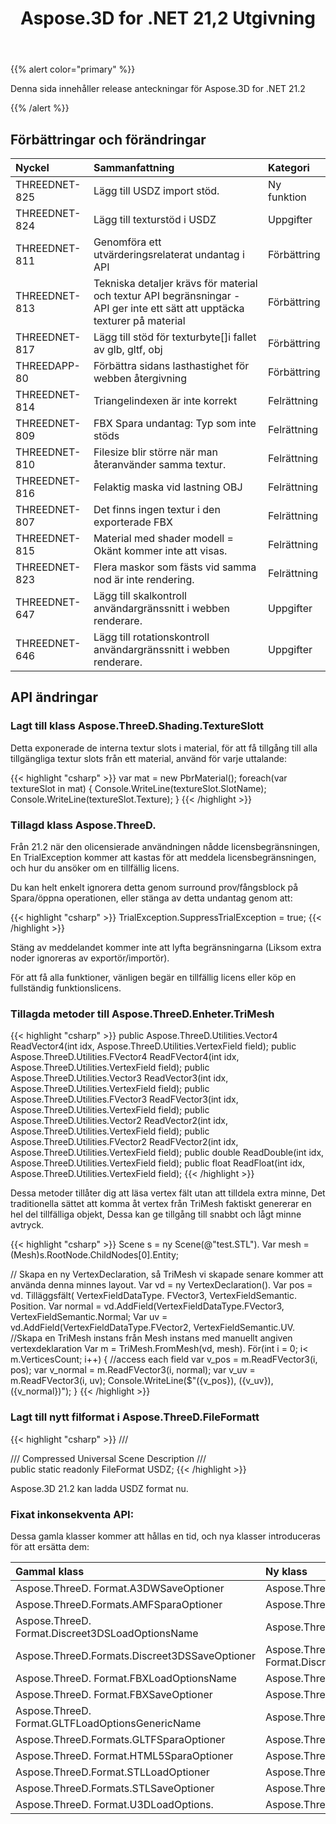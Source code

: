 ﻿---
title: Aspose.3D for .NET 21,2 Utgivning
type: docs
weight: 11
url: /sv/net/aspose-3d-for-net-21-2-release-notes/
---
{{% alert color="primary" %}}

Denna sida innehåller release anteckningar för Aspose.3D for .NET 21.2

{{% /alert %}}
## **Förbättringar och förändringar**

|**Nyckel**|**Sammanfattning**|**Kategori**|
|:- |:- |:- |
|THREEDNET-825 |Lägg till USDZ import stöd.|Ny funktion|
|THREEDNET-824 |Lägg till texturstöd i USDZ|Uppgifter|
|THREEDNET-811 |Genomföra ett utvärderingsrelaterat undantag i API|Förbättring|
|THREEDNET-813 |Tekniska detaljer krävs för material och textur API begränsningar - API ger inte ett sätt att upptäcka texturer på material|Förbättring|
|THREEDNET-817 |Lägg till stöd för texturbyte[]i fallet av glb, gltf, obj|Förbättring|
|THREEDAPP-80 |Förbättra sidans lasthastighet för webben återgivning|Förbättring|
|THREEDNET-814 |Triangelindexen är inte korrekt|Felrättning|
|THREEDNET-809 |FBX Spara undantag: Typ som inte stöds|Felrättning|
|THREEDNET-810 |Filesize blir större när man återanvänder samma textur.|Felrättning|
|THREEDNET-816 |Felaktig maska vid lastning OBJ|Felrättning|
|THREEDNET-807 |Det finns ingen textur i den exporterade FBX|Felrättning|
|THREEDNET-815 |Material med shader modell = Okänt kommer inte att visas.|Felrättning|
|THREEDNET-823 |Flera maskor som fästs vid samma nod är inte rendering.|Felrättning|
|THREEDNET-647 |Lägg till skalkontroll användargränssnitt i webben renderare.|Uppgifter|
|THREEDNET-646 |Lägg till rotationskontroll användargränssnitt i webben renderare.|Uppgifter|


## API ändringar ##



### Lagt till klass Aspose.ThreeD.Shading.TextureSlott

Detta exponerade de interna textur slots i material, för att få tillgång till alla tillgängliga textur slots från ett material, använd för varje uttalande:

{{< highlight "csharp" >}}
var mat = new PbrMaterial();
foreach(var textureSlot in mat)
{
    Console.WriteLine(textureSlot.SlotName);
    Console.WriteLine(textureSlot.Texture);
}
{{< /highlight >}}


### Tillagd klass Aspose.ThreeD.

Från 21.2 när den olicensierade användningen nådde licensbegränsningen, En TrialException kommer att kastas för att meddela licensbegränsningen, och hur du ansöker om en tillfällig licens.

Du kan helt enkelt ignorera detta genom surround prov/fångsblock på Spara/öppna operationen, eller stänga av detta undantag genom att:

{{< highlight "csharp" >}}
TrialException.SuppressTrialException = true;
{{< /highlight >}}

Stäng av meddelandet kommer inte att lyfta begränsningarna (Liksom extra noder ignoreras av exportör/importör).

För att få alla funktioner, vänligen begär en tillfällig licens eller köp en fullständig funktionslicens.

### Tillagda metoder till Aspose.ThreeD.Enheter.TriMesh


{{< highlight "csharp" >}}
public Aspose.ThreeD.Utilities.Vector4 ReadVector4(int idx, Aspose.ThreeD.Utilities.VertexField field);
public Aspose.ThreeD.Utilities.FVector4 ReadFVector4(int idx, Aspose.ThreeD.Utilities.VertexField field);
public Aspose.ThreeD.Utilities.Vector3 ReadVector3(int idx, Aspose.ThreeD.Utilities.VertexField field);
public Aspose.ThreeD.Utilities.FVector3 ReadFVector3(int idx, Aspose.ThreeD.Utilities.VertexField field);
public Aspose.ThreeD.Utilities.Vector2 ReadVector2(int idx, Aspose.ThreeD.Utilities.VertexField field);
public Aspose.ThreeD.Utilities.FVector2 ReadFVector2(int idx, Aspose.ThreeD.Utilities.VertexField field);
public double ReadDouble(int idx, Aspose.ThreeD.Utilities.VertexField field);
public float ReadFloat(int idx, Aspose.ThreeD.Utilities.VertexField field);
{{< /highlight >}}

Dessa metoder tillåter dig att läsa vertex fält utan att tilldela extra minne, Det traditionella sättet att komma åt vertex från TriMesh faktiskt genererar en hel del tillfälliga objekt, Dessa kan ge tillgång till snabbt och lågt minne avtryck.

{{< highlight "csharp" >}}
Scene s = ny Scene(@"test.STL").
Var mesh = (Mesh)s.RootNode.ChildNodes[0].Entity;

// Skapa en ny VertexDeclaration, så TriMesh vi skapade senare kommer att använda denna minnes layout.
Var vd = ny VertexDeclaration().
Var pos = vd. Tilläggsfält( VertexFieldDataType. FVector3, VertexFieldSemantic. Position.
Var normal = vd.AddField(VertexFieldDataType.FVector3, VertexFieldSemantic.Normal;
Var uv = vd.AddField(VertexFieldDataType.FVector2, VertexFieldSemantic.UV.
//Skapa en TriMesh instans från Mesh instans med manuellt angiven vertexdeklaration
Var m = TriMesh.FromMesh(vd, mesh).
För(int i = 0; i< m.VerticesCount; i++)
{
    //access each field
    var v_pos = m.ReadFVector3(i, pos);
    var v_normal = m.ReadFVector3(i, normal);
    var v_uv = m.ReadFVector3(i, uv);
    Console.WriteLine($"({v_pos}), ({v_uv}), ({v_normal})");
}
{{< /highlight >}}

### Lagt till nytt filformat i Aspose.ThreeD.FileFormatt

{{< highlight "csharp" >}}
/// <summary>
/// Compressed Universal Scene Description
/// </summary>
public static readonly FileFormat USDZ;
{{< /highlight >}}

Aspose.3D 21.2 kan ladda USDZ format nu.


### Fixat inkonsekventa API:

Dessa gamla klasser kommer att hållas en tid, och nya klasser introduceras för att ersätta dem:

|**Gammal klass** |**Ny klass** |
|:- |:- |
|Aspose.ThreeD. Format.A3DWSaveOptioner|Aspose.ThreeD. Format.A3dwSaveOptioner|
|Aspose.ThreeD.Formats.AMFSparaOptioner|Aspose.ThreeD.Formats.AmfSparaOptioner|
|Aspose.ThreeD. Format.Discreet3DSLoadOptionsName|Aspose.ThreeD.Formats.Discreet3dsLoadOptioner|
|Aspose.ThreeD.Formats.Discreet3DSSaveOptioner|Aspose.ThreeD. Format.Discreet3dssparaOptioner|
|Aspose.ThreeD. Format.FBXLoadOptionsName|Aspose.ThreeD.Formats.FbxLoadOptioner|
|Aspose.ThreeD. Format.FBXSaveOptioner|Aspose.ThreeD. Format.FbxSaveOptioner|
|Aspose.ThreeD. Format.GLTFLoadOptionsGenericName|Aspose.ThreeD.Formats.GltfLoadOptioner|
|Aspose.ThreeD.Formats.GLTFSparaOptioner|Aspose.ThreeD. Format.GltfSparaOptioner|
|Aspose.ThreeD. Format.HTML5SparaOptioner|Aspose.ThreeD. Format.Html5SparaOptioner|
|Aspose.ThreeD.Format.STLLoadOptioner|Aspose.ThreeD.Formats.StlLoadOptioner|
|Aspose.ThreeD.Formats.STLSaveOptioner|Aspose.ThreeD. Format.StlSaveOptioner|
|Aspose.ThreeD. Format.U3DLoadOptions.|Aspose.ThreeD. Format.U3dLoadOptions.|
